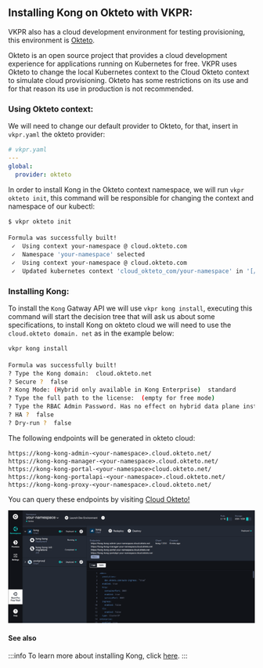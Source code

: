
## Installing Kong on Okteto with VKPR:


VKPR also has a cloud development environment for testing provisioning, this environment is [Okteto](https://www.okteto.com/).

Okteto is an open source project that provides a cloud development experience for applications running on Kubernetes for free. VKPR uses Okteto to change the local Kubernetes context to the Cloud Okteto context to simulate cloud provisioning. Okteto has some restrictions on its use and for that reason its use in production is not recommended.


### Using Okteto context:

We will need to change our default provider to Okteto, for that, insert in `vkpr.yaml` the okteto provider:

```yaml
# vkpr.yaml
---
global:
  provider: okteto
```

In order to install Kong in the Okteto context namespace, we will run `vkpr okteto init`, this command will be responsible for changing the context and namespace of our kubectl:

```sh
$ vkpr okteto init

Formula was successfully built!
 ✓  Using context your-namespace @ cloud.okteto.com
 ✓  Namespace 'your-namespace' selected
 ✓  Using context your-namespace @ cloud.okteto.com
 ✓  Updated kubernetes context 'cloud_okteto_com/your-namespace' in '[/home/user/.kube/config]'
```

### Installing Kong:

To install the `Kong` Gatway API we will use `vkpr kong install`, executing this command will start the decision tree that will ask us about some specifications, to install Kong on okteto cloud we will need to use the `cloud.okteto domain. net` as in the example below:

```sh
vkpr kong install

Formula was successfully built!
? Type the Kong domain:  cloud.okteto.net
? Secure ?  false
? Kong Mode: (Hybrid only available in Kong Enterprise)  standard
? Type the full path to the license:  (empty for free mode)
? Type the RBAC Admin Password. Has no effect on hybrid data plane installations:  vkpr123
? HA ?  false
? Dry-run ?  false
```

The following endpoints will be generated in okteto cloud:

```
https://kong-kong-admin-<your-namespace>.cloud.okteto.net/
https://kong-kong-manager-<your-namespace>.cloud.okteto.net/
https://kong-kong-portal-<your-namespace>cloud.okteto.net/
https://kong-kong-portalapi-<your-namespace>.cloud.okteto.net/
https://kong-kong-proxy-<your-namespace>.cloud.okteto.net/
```
You can query these endpoints by visiting [Cloud Okteto!](https://cloud.okteto.com/)

![Okteto Cloud UI](/img/cloud-dev/okteto.png)

#### See also
:::info
 To learn more about installing Kong, click [here](/docs/commands/kong/install).
:::